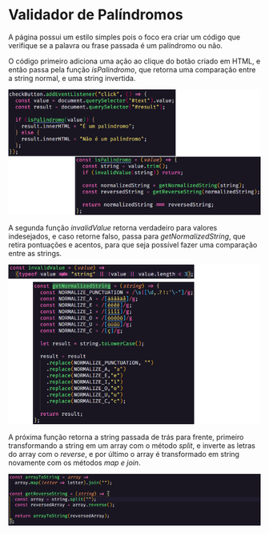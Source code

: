 <h1>Validador de Palíndromos</h1>
<p>A página possui um estilo simples pois o foco era criar um código que verifique se a palavra ou frase passada é um palíndromo ou não.</p>

<p>O código primeiro adiciona uma ação ao clique do botão criado em HTML, e então passa pela função <em>isPalindromo</em>, que retorna uma comparação entre a string normal, e uma string invertida.</p>
</hr>
<img src="/readme/1-2.png">
</hr>
<p>A segunda função <em>invalidValue</em> retorna verdadeiro para valores indesejados, e caso retorne falso, passa para <em>getNormalizedString</em>, que retira pontuações e acentos, para que seja possível fazer uma comparação entre as strings.</p>
</hr>
<img src="/readme/3-4.png">
</hr>
<p>A próxima função retorna a string passada de trás para frente, primeiro transformando a string em um array com o método <em>split</em>, e inverte as letras do array com o <em>reverse</em>, e por último o array é transformado em string novamente com os métodos <em>map e join</em>.</p>
</hr>
<img src="/readme/5-6.png">
